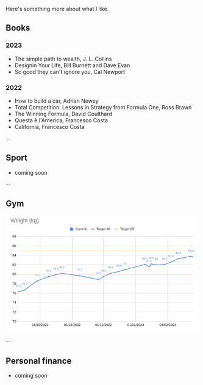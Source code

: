 Here's something more about what I like. 

## Books
### 2023
- The simple path to wealth, J. L. Collins
- Designin Your Life, Bill Burnett and Dave Evan
- So good they can't ignore you, Cal Newport

### 2022 
- How to build a car, Adrian Newey
- Total Competition: Lessons in Strategy from Formula One, Ross Brawn
- The Winning Formula, David Coulthard
- Questa è l'America, Francesco Costa
- California, Francesco Costa 

-- 

## Sport
- coming soon

-- 

## Gym
![It's bulking season...](/images/weight_development.png)

-- 

## Personal finance
- coming soon